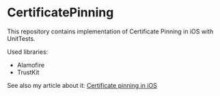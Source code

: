 # CertificatePinning

This repository contains implementation of Certificate Pinning in iOS with UnitTests.

Used libraries:
  - Alamofire
  - TrustKit

See also my article about it:
[Certificate pinning in iOS](https://www.netguru.com/codestories/certificate-pinning-in-ios)
